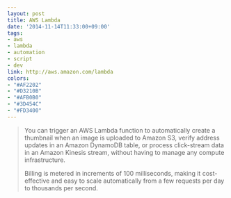 ```yaml
---
layout: post
title: AWS Lambda
date: '2014-11-14T11:33:00+09:00'
tags:
- aws
- lambda
- automation
- script
- dev
link: http://aws.amazon.com/lambda
colors:
- "#AF2202"
- "#D3210B"
- "#AFB0B0"
- "#3D454C"
- "#FD3400"
---
```


<blockquote>
  <p>You can trigger an AWS Lambda function to automatically create a thumbnail when an image is uploaded to Amazon S3, verify address updates in an Amazon DynamoDB table, or process click-stream data in an Amazon Kinesis stream, without having to manage any compute infrastructure.</p>
  
  <p>Billing is metered in increments of 100 milliseconds, making it cost-effective and easy to scale automatically from a few requests per day to thousands per second.</p>
</blockquote>

